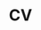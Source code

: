 ---
layout: archive
title: "CV"
permalink: /cv/
author_profile: true
redirect_from:
  - /resume
redirect_to: "/files/paper1.pdf"
---